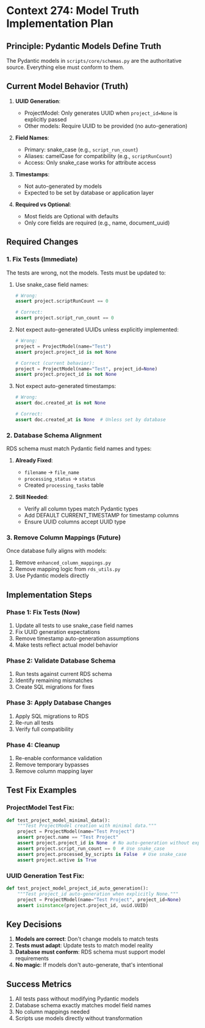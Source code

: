 # Context 274: Model Truth Implementation Plan

## Principle: Pydantic Models Define Truth

The Pydantic models in `scripts/core/schemas.py` are the authoritative source. Everything else must conform to them.

## Current Model Behavior (Truth)

1. **UUID Generation**:
   - ProjectModel: Only generates UUID when `project_id=None` is explicitly passed
   - Other models: Require UUID to be provided (no auto-generation)

2. **Field Names**:
   - Primary: snake_case (e.g., `script_run_count`)
   - Aliases: camelCase for compatibility (e.g., `scriptRunCount`)
   - Access: Only snake_case works for attribute access

3. **Timestamps**:
   - Not auto-generated by models
   - Expected to be set by database or application layer

4. **Required vs Optional**:
   - Most fields are Optional with defaults
   - Only core fields are required (e.g., name, document_uuid)

## Required Changes

### 1. Fix Tests (Immediate)

The tests are wrong, not the models. Tests must be updated to:

1. Use snake_case field names:
   ```python
   # Wrong:
   assert project.scriptRunCount == 0
   
   # Correct:
   assert project.script_run_count == 0
   ```

2. Not expect auto-generated UUIDs unless explicitly implemented:
   ```python
   # Wrong:
   project = ProjectModel(name="Test")
   assert project.project_id is not None
   
   # Correct (current behavior):
   project = ProjectModel(name="Test", project_id=None)
   assert project.project_id is not None
   ```

3. Not expect auto-generated timestamps:
   ```python
   # Wrong:
   assert doc.created_at is not None
   
   # Correct:
   assert doc.created_at is None  # Unless set by database
   ```

### 2. Database Schema Alignment

RDS schema must match Pydantic field names and types:

1. **Already Fixed**:
   - `filename` → `file_name`
   - `processing_status` → `status`
   - Created `processing_tasks` table

2. **Still Needed**:
   - Verify all column types match Pydantic types
   - Add DEFAULT CURRENT_TIMESTAMP for timestamp columns
   - Ensure UUID columns accept UUID type

### 3. Remove Column Mappings (Future)

Once database fully aligns with models:
1. Remove `enhanced_column_mappings.py`
2. Remove mapping logic from `rds_utils.py`
3. Use Pydantic models directly

## Implementation Steps

### Phase 1: Fix Tests (Now)
1. Update all tests to use snake_case field names
2. Fix UUID generation expectations
3. Remove timestamp auto-generation assumptions
4. Make tests reflect actual model behavior

### Phase 2: Validate Database Schema
1. Run tests against current RDS schema
2. Identify remaining mismatches
3. Create SQL migrations for fixes

### Phase 3: Apply Database Changes
1. Apply SQL migrations to RDS
2. Re-run all tests
3. Verify full compatibility

### Phase 4: Cleanup
1. Re-enable conformance validation
2. Remove temporary bypasses
3. Remove column mapping layer

## Test Fix Examples

### ProjectModel Test Fix:
```python
def test_project_model_minimal_data():
    """Test ProjectModel creation with minimal data."""
    project = ProjectModel(name="Test Project")
    assert project.name == "Test Project"
    assert project.project_id is None  # No auto-generation without explicit None
    assert project.script_run_count == 0  # Use snake_case
    assert project.processed_by_scripts is False  # Use snake_case
    assert project.active is True
```

### UUID Generation Test Fix:
```python
def test_project_model_project_id_auto_generation():
    """Test project_id auto-generation when explicitly None."""
    project = ProjectModel(name="Test Project", project_id=None)
    assert isinstance(project.project_id, uuid.UUID)
```

## Key Decisions

1. **Models are correct**: Don't change models to match tests
2. **Tests must adapt**: Update tests to match model reality
3. **Database must conform**: RDS schema must support model requirements
4. **No magic**: If models don't auto-generate, that's intentional

## Success Metrics

1. All tests pass without modifying Pydantic models
2. Database schema exactly matches model field names
3. No column mappings needed
4. Scripts use models directly without transformation